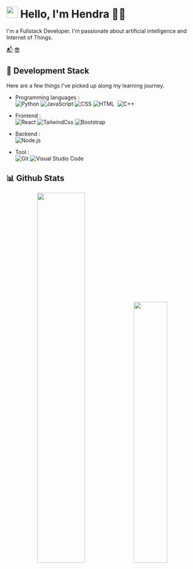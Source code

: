 # <img src="https://imgur.com/C7PX4kM.gif" height="30px" width="30px"> Hello, I'm Hendra 👨‍💻

I'm a Fullstack Developer. I'm passionate about artificial intelligence and Internet of Things.

<a href="https://hktech29.github.io/">📬</a>
<a href="https://hktech29.github.io/profile/">😎</a>


## 🍻 Development Stack

Here are a few things I've picked up along my learning journey.

- Programming languages : <br />
![Python](https://img.shields.io/badge/-Python-05122A?style=flat&logo=python)
![JavaScript](https://img.shields.io/badge/-JavaScript-05122A?style=flat&logo=javascript)
![CSS](https://img.shields.io/badge/-CSS-05122A?style=flat&logo=CSS3&logoColor=1572B6)
![HTML](https://img.shields.io/badge/-HTML-05122A?style=flat&logo=HTML5)&nbsp;
![C++](https://img.shields.io/badge/C++-00599C?style=flat-square&logo=C%2B%2B&logoColor=white)


- Frontend : <br />
![React](https://img.shields.io/badge/-React-05122A?style=flat&logo=react)
![TailwindCss](https://img.shields.io/badge/tailwindcss-0F172A?&logo=tailwindcss)
![Bootstrap](https://img.shields.io/badge/-Bootstrap-05122A?style=flat&logo=bootstrap&logoColor=563D7C)


- Backend : <br />
![Node.js](https://img.shields.io/badge/-Node.js-05122A?style=flat&logo=node.js)

- Tool : <br />
![Git](https://img.shields.io/badge/-Git-05122A?style=flat&logo=git)
![Visual Studio Code](https://img.shields.io/badge/-Visual%20Studio%20Code-05122A?style=flat&logo=visual-studio-code&logoColor=007ACC)


## 📊 Github Stats

<p align="center">
  <img  width="50%" src="https://github-readme-stats.vercel.app/api?username=HkTech29&count_private=true&theme=tokyonight" /> <img width="42%" src="https://github-readme-stats.vercel.app/api/top-langs/?username=HkTech29&layout=compact&theme=tokyonight" />
 </p>
